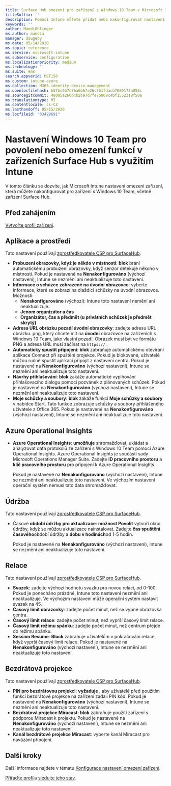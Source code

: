 ```yaml
---
title: Surface Hub omezení pro zařízení s Windows 10 Team v Microsoft Intune – Azure | Microsoft Docs
titleSuffix: ''
description: Pomocí Intune můžete přidat nebo nakonfigurovat nastavení Surface Hub zařízení s Windows 10 Team.
keywords: ''
author: MandiOhlinger
ms.author: mandia
manager: dougeby
ms.date: 05/14/2020
ms.topic: reference
ms.service: microsoft-intune
ms.subservice: configuration
ms.localizationpriority: medium
ms.technology: ''
ms.suite: ems
search.appverid: MET150
ms.custom: intune-azure
ms.collection: M365-identity-device-management
ms.openlocfilehash: b57bc0b7c76a6b67a26c7b1fdacb7880173a055c
ms.sourcegitcommit: 48005a260bcb2b97d7fe75809c4bf1552318f50a
ms.translationtype: MT
ms.contentlocale: cs-CZ
ms.lasthandoff: 05/15/2020
ms.locfileid: "83429691"
---
```

# <a name="windows-10-team-settings-to-allow-or-restrict-features-on-surface-hub-devices-using-intune"></a>Nastavení Windows 10 Team pro povolení nebo omezení funkcí v zařízeních Surface Hub s využitím Intune

V tomto článku se dozvíte, jak Microsoft Intune nastavení omezení zařízení, která můžete nakonfigurovat pro zařízení s Windows 10 Team, včetně zařízení Surface Hub.

## <a name="before-you-begin"></a>Před zahájením

[Vytvořte profil zařízení](device-restrictions-configure.md#create-the-profile).

## <a name="apps-and-experience"></a>Aplikace a prostředí

Tato nastavení používají [zprostředkovatele CSP pro SurfaceHub](https://docs.microsoft.com/windows/client-management/mdm/surfacehub-csp).

- **Probuzení obrazovky, když je někdo v místnosti**: **blok** brání automatickému probuzení obrazovky, když senzor detekuje někoho v místnosti. Pokud je nastavené na **Nenakonfigurováno** (výchozí nastavení), Intune se nezmění ani neaktualizuje toto nastavení.
- **Informace o schůzce zobrazené na úvodní obrazovce**: vyberte informace, které se zobrazí na dlaždici schůzky na úvodní obrazovce. Možnosti:
  - **Nenakonfigurováno** (výchozí): Intune toto nastavení nemění ani neaktualizuje.
  - **Jenom organizátor a čas**
  - **Organizátor, čas a předmět (u privátních schůzek je předmět skrytý)**
- **Adresa URL obrázku pozadí úvodní obrazovky**: zadejte adresu URL obrázku. png, který chcete mít na **úvodní** obrazovce na zařízeních s Windows 10 Team, jako vlastní pozadí. Obrázek musí být ve formátu PNG a adresa URL musí začínat na `https://` .
- **Automaticky spustit připojení**: **blok** zabraňuje automatickému otevírání aplikace Connect při spuštění projekce. Pokud je blokované, uživatelé můžou ručně spustit aplikaci připojit z nastavení centra. Pokud je nastavené na **Nenakonfigurováno** (výchozí nastavení), Intune se nezmění ani neaktualizuje toto nastavení.
- **Návrhy přihlašování**: **blok** zakáže automatické vyplňování přihlašovacího dialogu pomocí pozvánek z plánovaných schůzek. Pokud je nastavené na **Nenakonfigurováno** (výchozí nastavení), Intune se nezmění ani neaktualizuje toto nastavení.
- **Moje schůzky a soubory**: **blok** zakáže funkci **Moje schůzky a soubory** v nabídce Start. Tato funkce zobrazuje schůzky a soubory přihlášeného uživatele z Office 365. Pokud je nastavené na **Nenakonfigurováno** (výchozí nastavení), Intune se nezmění ani neaktualizuje toto nastavení.

## <a name="azure-operational-insights"></a>Azure Operational Insights

- **Azure Operational Insights**: **umožňuje** shromažďovat, ukládat a analyzovat data protokolů ze zařízení s Windows 10 Team pomocí Azure Operational Insights. Azure Operational Insights je součástí sady Microsoft Operations Manager Suite. Zadejte **ID pracovního prostoru** a **klíč pracovního prostoru** pro připojení k Azure Operational Insights.

  Pokud je nastavené na **Nenakonfigurováno** (výchozí nastavení), Intune se nezmění ani neaktualizuje toto nastavení. Ve výchozím nastavení operační systém nemusí tato data shromažďovat.

## <a name="maintenance"></a>Údržba

Tato nastavení používají [zprostředkovatele CSP pro SurfaceHub](https://docs.microsoft.com/windows/client-management/mdm/surfacehub-csp).

- Časové **období údržby pro aktualizace**: **možnost Povolit** vytvoří okno údržby, když se můžou aktualizace nainstalovat. Zadejte **čas spuštění časového**období údržby a **dobu v hodinách**od 1-5 hodin.

  Pokud je nastavené na **Nenakonfigurováno** (výchozí nastavení), Intune se nezmění ani neaktualizuje toto nastavení.

## <a name="session"></a>Relace

Tato nastavení používají [zprostředkovatele CSP pro SurfaceHub](https://docs.microsoft.com/windows/client-management/mdm/surfacehub-csp).

- **Svazek**: zadejte výchozí hodnotu svazku pro novou relaci, od 0-100. Pokud je ponecháno prázdné, Intune toto nastavení nezmění ani neaktualizuje. Ve výchozím nastavení může operační systém nastavit svazek na 45.
- **Časový limit obrazovky**: zadejte počet minut, než se vypne obrazovka centra.
- **Časový limit relace**: zadejte počet minut, než vyprší časový limit relace.
- **Časový limit režimu spánku**: zadejte počet minut, než centrum přejde do režimu spánku.
- **Session Resume**: **Block** zabraňuje uživatelům v pokračování relace, když vyprší časový limit relace. Pokud je nastavené na **Nenakonfigurováno** (výchozí nastavení), Intune se nezmění ani neaktualizuje toto nastavení.

## <a name="wireless-projection"></a>Bezdrátová projekce

Tato nastavení používají [zprostředkovatele CSP pro SurfaceHub](https://docs.microsoft.com/windows/client-management/mdm/surfacehub-csp).

- **PIN pro bezdrátovou projekci**: **vyžaduje** , aby uživatelé před použitím funkcí bezdrátové projekce na zařízení zadali PIN kód. Pokud je nastavené na **Nenakonfigurováno** (výchozí nastavení), Intune se nezmění ani neaktualizuje toto nastavení.
- **Bezdrátová projekce Miracast**: **blok** zabraňuje použití zařízení s podporou Miracast k projektu. Pokud je nastavené na **Nenakonfigurováno** (výchozí nastavení), Intune se nezmění ani neaktualizuje toto nastavení.
- **Kanál bezdrátové projekce Miracast**: vyberte kanál Miracast pro navázání připojení.

## <a name="next-steps"></a>Další kroky

Další informace najdete v tématu [Konfigurace nastavení omezení zařízení](device-restrictions-configure.md).

[Přiřaďte profil](device-profile-assign.md)a [sledujte jeho stav](device-profile-monitor.md).
